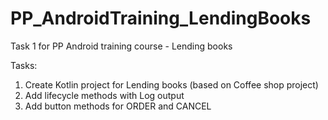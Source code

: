 # PP_AndroidTraining_LendingBooks
Task 1 for PP Android training course - Lending books

Tasks: 
<ol>
  <li>Create Kotlin project for Lending books (based on Coffee shop project)</li>
  <li>Add lifecycle methods with Log output</li>
  <li>Add button methods for ORDER and CANCEL</li>
</ol>
